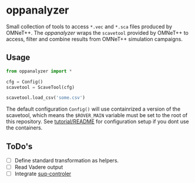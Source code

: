 # oppanalyzer

Small collection of tools to access `*.vec` and 
`*.sca` files produced by OMNeT++. The *oppanalyzer*
wraps the `scavetool` provided by OMNeT++ to 
access, filter and combine results from OMNeT++ simulation
campaigns.

## Usage

```python
from oppanalyzer import *

cfg = Config()
scavetool = ScaveTool(cfg) 

scavetool.load_csv('some.csv')

```

The default configuration `Config()` will use 
containrized a version of the scavetool, which means
the `$ROVER_MAIN` variable must be set to the 
root of this repository. See [tutorial/README](tutorial/README.md)
for configuration setup if you dont use the containers.

## ToDo's

- [ ] Define standard transformation as helpers.
- [ ] Read Vadere output
- [ ] Integrate [suq-controler](https://gitlab.lrz.de/vadere/suq-controller)